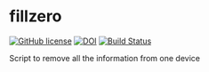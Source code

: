 # fillzero

[![GitHub license](https://sinfallas.files.wordpress.com/2016/02/gpl.png)](https://github.com/sinfallas/fillzero/blob/master/LICENSE)
[![DOI](https://zenodo.org/badge/4102/sinfallas/fillzero.svg)](https://zenodo.org/badge/latestdoi/4102/sinfallas/fillzero)
[![Build Status](https://travis-ci.org/sinfallas/fillzero.svg)](https://travis-ci.org/sinfallas/fillzero)

Script to remove all the information from one device
